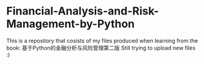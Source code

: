 # Financial-Analysis-and-Risk-Management-by-Python
This is a repository that cosists of my files produced when learning from the book: 基于Python的金融分析与风险管理第二版
Still trying to upload new files :)
